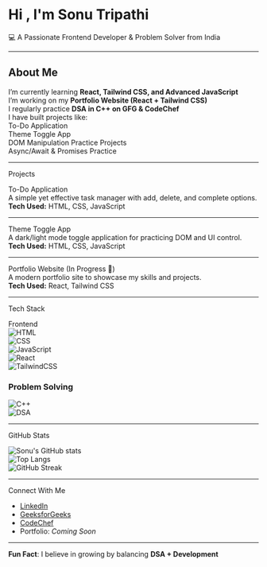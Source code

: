 # Hi , I'm Sonu Tripathi  
💻 A Passionate Frontend Developer & Problem Solver from India  

---

##  About Me  
  I’m currently learning **React, Tailwind CSS, and Advanced JavaScript**  
  I’m working on my **Portfolio Website (React + Tailwind CSS)**  
  I regularly practice **DSA in C++ on GFG & CodeChef**  
  I have built projects like:  
    To-Do Application  
    Theme Toggle App  
    DOM Manipulation Practice Projects  
    Async/Await & Promises Practice  

---

 Projects  

 To-Do Application  
A simple yet effective task manager with add, delete, and complete options.  
**Tech Used:** HTML, CSS, JavaScript  

---

 Theme Toggle App  
A dark/light mode toggle application for practicing DOM and UI control.  
**Tech Used:** HTML, CSS, JavaScript  

---

 Portfolio Website (In Progress 🚧)  
A modern portfolio site to showcase my skills and projects.  
**Tech Used:** React, Tailwind CSS  

---

  Tech Stack  

 Frontend  
![HTML](https://img.shields.io/badge/HTML5-E34F26?style=for-the-badge&logo=html5&logoColor=white)  
![CSS](https://img.shields.io/badge/CSS3-1572B6?style=for-the-badge&logo=css3&logoColor=white)  
![JavaScript](https://img.shields.io/badge/JavaScript-323330?style=for-the-badge&logo=javascript&logoColor=F7DF1E)  
![React](https://img.shields.io/badge/React-20232A?style=for-the-badge&logo=react&logoColor=61DAFB)  
![TailwindCSS](https://img.shields.io/badge/TailwindCSS-38B2AC?style=for-the-badge&logo=tailwind-css&logoColor=white)  

### Problem Solving  
![C++](https://img.shields.io/badge/C++-00599C?style=for-the-badge&logo=cplusplus&logoColor=white)  
![DSA](https://img.shields.io/badge/DSA-Algorithm?style=for-the-badge&logo=codeforces&logoColor=white)  

---

 GitHub Stats  

![Sonu's GitHub stats](https://github-readme-stats.vercel.app/api?username=SonuTripathi&show_icons=true&theme=radical)  
![Top Langs](https://github-readme-stats.vercel.app/api/top-langs/?username=SonuTripathi&layout=compact&theme=radical)  
![GitHub Streak](https://github-readme-streak-stats.herokuapp.com/?user=SonuTripathi&theme=radical)  

---

  Connect With Me  
-  [LinkedIn](https://www.linkedin.com/in/sonu-tripathi-117217263/)  
-  [GeeksforGeeks](https://www.geeksforgeeks.org/user/punittripathi230)  
-  [CodeChef](https://www.codechef.com/users/punittripathi2)  
-  Portfolio: *Coming Soon*  

---

 **Fun Fact**: I believe in growing by balancing **DSA + Development** 
